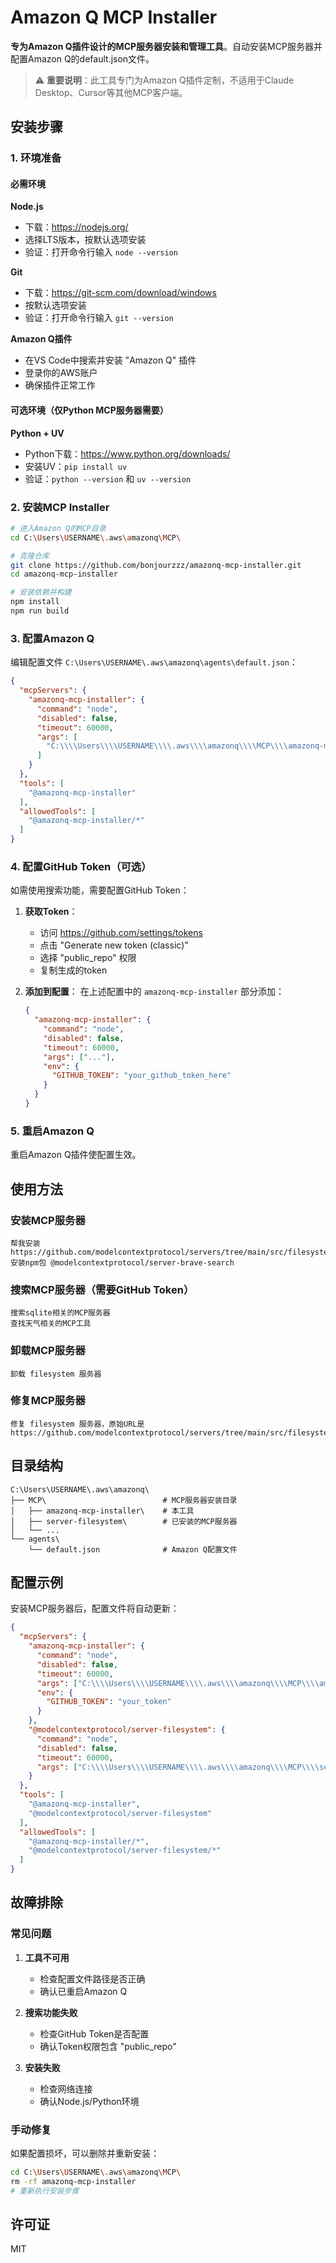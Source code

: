 # Amazon Q MCP Installer

**专为Amazon Q插件设计的MCP服务器安装和管理工具**。自动安装MCP服务器并配置Amazon Q的default.json文件。

> ⚠️ **重要说明**：此工具专门为Amazon Q插件定制，不适用于Claude Desktop、Cursor等其他MCP客户端。

## 安装步骤

### 1. 环境准备

#### 必需环境

**Node.js**
- 下载：https://nodejs.org/
- 选择LTS版本，按默认选项安装
- 验证：打开命令行输入 `node --version`

**Git**
- 下载：https://git-scm.com/download/windows
- 按默认选项安装
- 验证：打开命令行输入 `git --version`

**Amazon Q插件**
- 在VS Code中搜索并安装 "Amazon Q" 插件
- 登录你的AWS账户
- 确保插件正常工作

#### 可选环境（仅Python MCP服务器需要）

**Python + UV**
- Python下载：https://www.python.org/downloads/
- 安装UV：`pip install uv`
- 验证：`python --version` 和 `uv --version`

### 2. 安装MCP Installer

```bash
# 进入Amazon Q的MCP目录
cd C:\Users\USERNAME\.aws\amazonq\MCP\

# 克隆仓库
git clone https://github.com/bonjourzzz/amazonq-mcp-installer.git
cd amazonq-mcp-installer

# 安装依赖并构建
npm install
npm run build
```

### 3. 配置Amazon Q

编辑配置文件 `C:\Users\USERNAME\.aws\amazonq\agents\default.json`：

```json
{
  "mcpServers": {
    "amazonq-mcp-installer": {
      "command": "node",
      "disabled": false,
      "timeout": 60000,
      "args": [
        "C:\\\\Users\\\\USERNAME\\\\.aws\\\\amazonq\\\\MCP\\\\amazonq-mcp-installer\\\\build\\\\index.js"
      ]
    }
  },
  "tools": [
    "@amazonq-mcp-installer"
  ],
  "allowedTools": [
    "@amazonq-mcp-installer/*"
  ]
}
```

### 4. 配置GitHub Token（可选）

如需使用搜索功能，需要配置GitHub Token：

1. **获取Token**：
   - 访问 https://github.com/settings/tokens
   - 点击 "Generate new token (classic)"
   - 选择 "public_repo" 权限
   - 复制生成的token

2. **添加到配置**：
   在上述配置中的 `amazonq-mcp-installer` 部分添加：
   ```json
   {
     "amazonq-mcp-installer": {
       "command": "node",
       "disabled": false,
       "timeout": 60000,
       "args": ["..."],
       "env": {
         "GITHUB_TOKEN": "your_github_token_here"
       }
     }
   }
   ```

### 5. 重启Amazon Q

重启Amazon Q插件使配置生效。

## 使用方法

### 安装MCP服务器
```
帮我安装 https://github.com/modelcontextprotocol/servers/tree/main/src/filesystem
安装npm包 @modelcontextprotocol/server-brave-search
```

### 搜索MCP服务器（需要GitHub Token）
```
搜索sqlite相关的MCP服务器
查找天气相关的MCP工具
```

### 卸载MCP服务器
```
卸载 filesystem 服务器
```

### 修复MCP服务器
```
修复 filesystem 服务器，原始URL是 https://github.com/modelcontextprotocol/servers/tree/main/src/filesystem
```

## 目录结构

```
C:\Users\USERNAME\.aws\amazonq\
├── MCP\                          # MCP服务器安装目录
│   ├── amazonq-mcp-installer\    # 本工具
│   ├── server-filesystem\        # 已安装的MCP服务器
│   └── ...
└── agents\
    └── default.json              # Amazon Q配置文件
```

## 配置示例

安装MCP服务器后，配置文件将自动更新：

```json
{
  "mcpServers": {
    "amazonq-mcp-installer": {
      "command": "node",
      "disabled": false,
      "timeout": 60000,
      "args": ["C:\\\\Users\\\\USERNAME\\\\.aws\\\\amazonq\\\\MCP\\\\amazonq-mcp-installer\\\\build\\\\index.js"],
      "env": {
        "GITHUB_TOKEN": "your_token"
      }
    },
    "@modelcontextprotocol/server-filesystem": {
      "command": "node",
      "disabled": false,
      "timeout": 60000,
      "args": ["C:\\\\Users\\\\USERNAME\\\\.aws\\\\amazonq\\\\MCP\\\\server-filesystem\\\\dist\\\\index.js"]
    }
  },
  "tools": [
    "@amazonq-mcp-installer",
    "@modelcontextprotocol/server-filesystem"
  ],
  "allowedTools": [
    "@amazonq-mcp-installer/*",
    "@modelcontextprotocol/server-filesystem/*"
  ]
}
```

## 故障排除

### 常见问题

1. **工具不可用**
   - 检查配置文件路径是否正确
   - 确认已重启Amazon Q

2. **搜索功能失败**
   - 检查GitHub Token是否配置
   - 确认Token权限包含 "public_repo"

3. **安装失败**
   - 检查网络连接
   - 确认Node.js/Python环境

### 手动修复

如果配置损坏，可以删除并重新安装：
```bash
cd C:\Users\USERNAME\.aws\amazonq\MCP\
rm -rf amazonq-mcp-installer
# 重新执行安装步骤
```

## 许可证

MIT